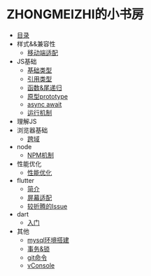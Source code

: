 # ZHONGMEIZHI的小书房

* [目录](README.md)
* 样式&&兼容性
  * [移动端适配](css/LAYOUT.md)
* JS基础
  * [基础类型](javascript/basal_type.md)
  * [引用类型](javascript/object_type.md)
  * [函数&尾递归](javascript/function.md)
  * [原型prototype](javascript/prototype.md)
  * [async await](javascript/async_await.md)
  * [运行机制](javascript/event_loop.md)
* 理解JS
* 浏览器基础
  * [跨域](browser/cross_origin.md)
* node
  * [NPM机制](node/NPM.md)
* 性能优化
  * [性能优化](performance/optimization.md)
* flutter
  * [简介](flutter/BRIEF.md)
  * [屏幕适配](flutter/PRIMER.md)
  * [较折腾的Issue](flutter/ISSUE.md)
* dart
  * [入门](dart/PRIMER.md)
* 其他
  * [mysql环境搭建](other/MYSQL.md)
  * [事务&锁](other/data_base.md)
  * [git命令](other/GIT.md)
  * [vConsole](other/vConsole.md)